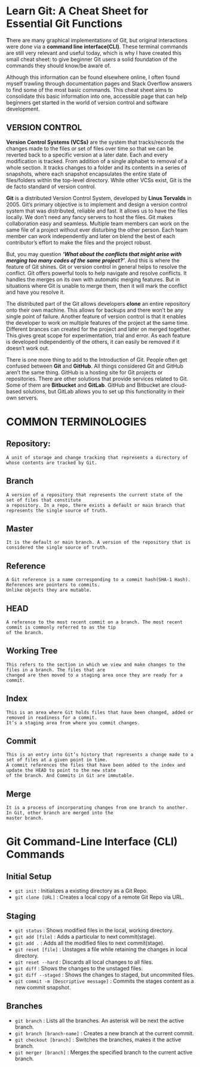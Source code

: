 # Learn Git: A Cheat Sheet for Essential Git Functions

**T**here are many graphical implementations of Git, but original interactions were done via a **command line interface(CLI)**. These terminal commands are still very relevant and useful today, which is why I have created this small cheat sheet: to give beginner Git users a solid foundation of the commands they should know/be aware of.

Although this information can be found elsewhere online, I often found myself trawling through documentation pages and Stack Overflow answers to find some of the most basic commands. This cheat sheet aims to consolidate this basic information into one, accessible page that can help beginners get started in the world of version control and software development.

## VERSION CONTROL

**Version Control Systems (VCSs)** are the system that tracks/records the changes made to the files or set of files over time so that we can be reverted back to a specific version at a later date. Each and every modification is tracked. From addition of a single alphabet to removal of a whole section. It tracks changes to a folder and its contents in a series of snapshots, where each snapshot encapsulates the entire state of files/folders within the top-level directory. While other VCSs exist, Git is the de facto standard of version control.  

**Git** is a distributed Version Control System, developed by **Linus Torvalds** in 2005. Git’s primary objective is to implement and design a version control system that was distributed, reliable and fast. It allows us to have the files locally. We don’t need any fancy servers to host the files. Git makes collaboration easy and seamless. Multiple team members can work on the same file of a project without ever disturbing the other person. Each team member can work independently and later on blend the best of each contributor’s effort to make the files and the project robust. 

But, you may question ***‘What about the conflicts that might arise with merging too many codes of the same project?’***. And this is where the feature of Git shines. Git or version control in general helps to resolve the conflict. Git offers powerful tools to help navigate and resolve conflicts. It handles the merges on its own with automatic merging features. But in situations where Git is unable to merge them, then it will mark the conflict and have you resolve it. 

The distributed part of the Git allows developers **clone** an entire repository onto their own machine. This allows for backups and there won’t be any single point of failure. Another feature of version control is that it enables the developer to work on multiple features of the project at the same time. Different brances can created for the project and later on merged together. This gives great scope for experimentation, trial and error. As each feature is developed independently of the others, it can easily be removed if it doesn’t work out. 

There is one more thing to add to the Introduction of Git. People often get confused between **Git** and **GitHub**. All things considered Git and GitHub aren’t the same thing. GitHub is a hosting site for Git projects or repositories. There are other solutions that provide services related to Git. Some of them are **Bitbucket** and **GitLab**. GitHub and Bitbucket are cloud-based solutions, but GitLab allows you to set up this functionality in their own servers. 


# COMMON TERMINOLOGIES

## Repository: 
    A unit of storage and change tracking that represents a directory of whose contents are tracked by Git.
    
## Branch
    A version of a repository that represents the current state of the  set of files that constitute
    a repository. In a repo, there exists a default or main branch that represents the single source of truth.
    
## Master
    It is the default or main branch. A version of the repository that is considered the single source of truth. 
    
## Reference
    A Git reference is a name corresponding to a commit hash(SHA-1 Hash). References are pointers to commits. 
    Unlike objects they are mutable.
  
## HEAD
    A reference to the most recent commit on a branch. The most recent commit is commonly referred to as the tip 
    of the branch.
   
## Working Tree
    This refers to the section in which we view and make changes to the files in a branch. The files that are 
    changed are then moved to a staging area once they are ready for a commit.
    
## Index
    This is an area where Git holds files that have been changed, added or removed in readiness for a commit.
    It’s a staging area from where you commit changes.
    
## Commit
    This is an entry into Git’s history that represents a change made to a set of files at a given point in time. 
    A commit references the files that have been added to the index and update the HEAD to point to the new state
    of the branch. And Commits in Git are immutable.
    
## Merge
    It is a process of incorporating changes from one branch to another. In Git, other branch are merged into the 
    master branch.
    
        
# Git Command-Line Interface (CLI) Commands    

## Initial Setup

 - `git init` : Initializes a existing directory as a Git Repo.
 - `git clone [URL]` : Creates a local copy of a remote Git Repo via URL.
 
 ## Staging
 
  - `git status` : Shows modified files in the local, working directory.
  - `git add [file]` : Adds a particular to next commit(stage).
  - `git add .` : Adds all the modified files to next commit(stage).
  - `git reset [file]` : Unstages a file while retaining the changes in local directory.
  - `git reset --hard` : Discards all local changes to all files.
  - `git diff` : Shows the changes to the unstaged files.
  - `git diff --staged` : Shows the changes to staged, but uncommited files.
  - `git commit -m [Descriptive message]` : Commits the stages content as a new commit snapshot.
  
## Branches

  - `git branch` : Lists all the branches. An asterisk will be next the active branch.
  - `git branch [branch-name]` : Creates a new branch at the current commit.
  - `git checkout [branch]` : Switches the branches, makes it the active branch.
  - `git merger [branch]` : Merges the specified branch to the current active branch.

